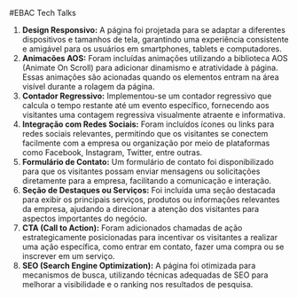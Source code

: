 #EBAC Tech Talks

1. **Design Responsivo:** A página foi projetada para se adaptar a diferentes dispositivos e tamanhos de tela, garantindo uma experiência consistente e amigável para os usuários em smartphones, tablets e computadores.
2. **Animacões AOS:** Foram incluídas animações utilizando a biblioteca AOS (Animate On Scroll) para adicionar dinamismo e atratividade à página. Essas animações são acionadas quando os elementos entram na área visível durante a rolagem da página.
3. **Contador Regressivo:** Implementou-se um contador regressivo que calcula o tempo restante até um evento específico, fornecendo aos visitantes uma contagem regressiva visualmente atraente e informativa.
4. **Integração com Redes Sociais:** Foram incluídos ícones ou links para redes sociais relevantes, permitindo que os visitantes se conectem facilmente com a empresa ou organização por meio de plataformas como Facebook, Instagram, Twitter, entre outras.
5. **Formulário de Contato:** Um formulário de contato foi disponibilizado para que os visitantes possam enviar mensagens ou solicitações diretamente para a empresa, facilitando a comunicação e interação.
6. **Seção de Destaques ou Serviços:** Foi incluída uma seção destacada para exibir os principais serviços, produtos ou informações relevantes da empresa, ajudando a direcionar a atenção dos visitantes para aspectos importantes do negócio.
7. **CTA (Call to Action):** Foram adicionados chamadas de ação estrategicamente posicionadas para incentivar os visitantes a realizar uma ação específica, como entrar em contato, fazer uma compra ou se inscrever em um serviço.
8. **SEO (Search Engine Optimization):** A página foi otimizada para mecanismos de busca, utilizando técnicas adequadas de SEO para melhorar a visibilidade e o ranking nos resultados de pesquisa.